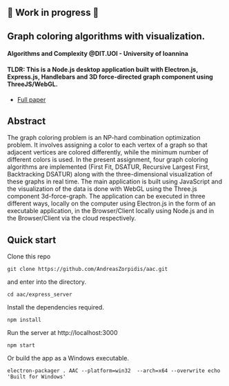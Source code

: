## 🛑 Work in progress 🛑

## Graph coloring algorithms with visualization.
#### Algorithms and Complexity @DIT.UOI - University of Ioannina

#### TLDR: This is a Node.js desktop application built with Electron.js, Express.js, Handlebars and 3D force-directed graph component using ThreeJS/WebGL.

* [Full paper](./paper.pdf)

## Abstract
 The graph coloring problem is an NP-hard combination optimization problem. It involves assigning a color to each vertex of a graph so that adjacent vertices are colored differently, while the minimum number of different colors is used. In the present assignment, four graph coloring algorithms are implemented (First Fit, DSATUR, Recursive Largest First, Backtracking DSATUR) along with the three-dimensional visualization of these graphs in real time. The main application is built using JavaScript and the visualization of the data is done with WebGL using the Three.js component 3d-force-graph. The application can be executed in three different ways, locally on the computer using Electron.js in the form of an executable application, in the Browser/Client locally using Node.js and in the Browser/Client via the cloud respectively.

## Quick start
Clone this repo
```
git clone https://github.com/AndreasZorpidis/aac.git
```
and enter into the directory.
```
cd aac/express_server
```
Install the dependencies required.
```
npm install
```
Run the server at http://localhost:3000
```
npm start
```
Or build the app as a Windows executable.
```
electron-packager . AAC --platform=win32  --arch=x64 --overwrite echo 'Built for Windows'
```